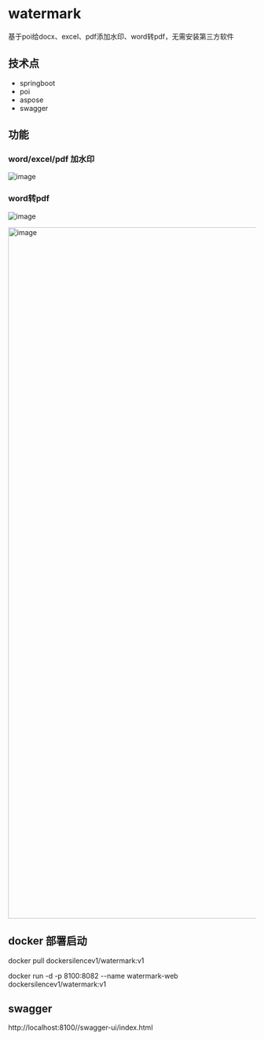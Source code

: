# watermark
基于poi给docx、excel、pdf添加水印、word转pdf，无需安装第三方软件

## 技术点
- springboot
- poi
- aspose
- swagger

## 功能
### word/excel/pdf 加水印
![image](https://github.com/user-attachments/assets/c57c883d-bb5e-44b8-b0c5-9888936f56cd)



### word转pdf

![image](https://github.com/user-attachments/assets/5d4da050-6d08-462a-acd8-115328e290ed)



<img width="1407" alt="image" src="https://github.com/user-attachments/assets/533a06cb-1fd3-4ee9-8781-e2500209f82a">



## docker 部署启动
docker pull dockersilencev1/watermark:v1



docker run -d  -p 8100:8082  --name  watermark-web   dockersilencev1/watermark:v1

## swagger 
http://localhost:8100//swagger-ui/index.html
